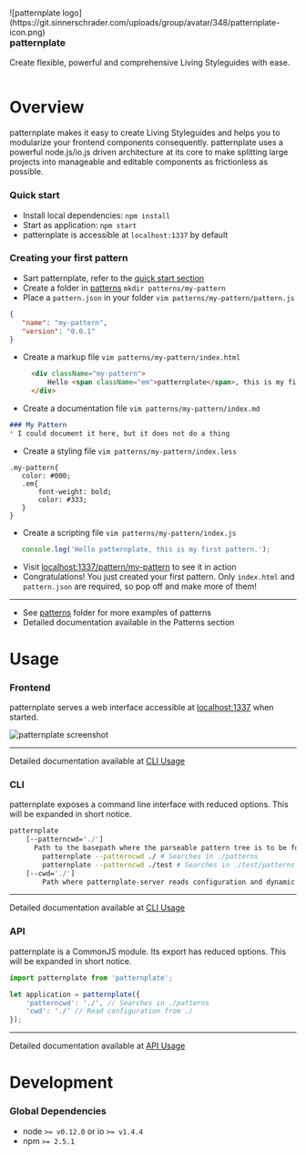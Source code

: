 <div style="margin-bottom: 30px">
<div style="float: left; margin-right: 15px">
![patternplate logo](https://git.sinnerschrader.com/uploads/group/avatar/348/patternplate-icon.png)
</div>

### patternplate
Create flexible, powerful and comprehensive Living Styleguides with ease.
<div style="clear:both;"></div>
</div>

# Overview

patternplate makes it easy to create Living Styleguides and helps you to modularize your frontend components consequently. patternplate uses a powerful node.js/io.js driven architecture at its core  to make splitting large projects into manageable and editable components as frictionless as possible.

### Quick start
* Install local dependencies: `npm install`
* Start as application: `npm start`
* patternplate is accessible at `localhost:1337` by default

### Creating your first pattern
* Sart patternplate, refer to the [quick start section](#quick-start)
* Create a folder in [patterns](./patterns/) `mkdir patterns/my-pattern`
* Place a `pattern.json` in your folder `vim patterns/my-pattern/pattern.js`

 ```json
 {
	"name": "my-pattern",
	"version": "0.0.1"
 }
 ```

* Create a markup file `vim patterns/my-pattern/index.html`

  ```html
	<div className="my-pattern">
		Hello <span className="em">patternplate</span>, this is my first pattern.
	</div>
	```

* Create a documentation file `vim patterns/my-pattern/index.md`

 ```markdown
 ### My Pattern
 * I could document it here, but it does not do a thing
 ```

* Create a styling file `vim patterns/my-pattern/index.less`

 ```less
.my-pattern{
	color: #000;
	.em{
		font-weight: bold;
		color: #333;
 	}
 }
 ```

* Create a scripting file `vim patterns/my-pattern/index.js`

 ```js
	console.log('Hello patternplate, this is my first pattern.');
 ```

* Visit [localhost:1337/pattern/my-pattern](http://localhost:1337/pattern/my-pattern) to see it in action
* Congratulations! You just created your first pattern. Only `index.html` and `pattern.json` are required, so pop off and make more of them!
---
* See [patterns](./patterns/) folder for more examples of patterns
* Detailed documentation available in the Patterns section

# Usage
### Frontend
patternplate serves a web interface accessible at [localhost:1337](http://localhost:1337/) when started.

![patternplate screenshot](http://i.imgur.com/l7HzYo3.jpg?1)

---
Detailed documentation available at [CLI Usage](./documentation/usage/cli.md)

### CLI
patternplate exposes a command line interface with reduced options. This will be expanded in short notice.
```bash
patternplate
	[--patterncwd='./']
	  Path to the basepath where the parseable pattern tree is to be found
		patternplate --patterncwd ./ # Searches in ./patterns
		patternplate --patterncwd ./test # Searches in ./test/patterns
	[--cwd='./']
		Path where patternplate-server reads configuration and dynamic applicaton parts
```
---
Detailed documentation available at [CLI Usage](./documentation/usage/cli.md)

### API
patternplate is a CommonJS module. Its export has reduced options. This will be expanded in short notice.
```javascript
import patternplate from 'patternplate';

let application = patternplate({
	'patterncwd': './', // Searches in ./patterns
	'cwd': './' // Read configuration from ./
});
```
---
Detailed documentation available at [API Usage](./documentation/usage/api.md)
# Development

### Global Dependencies
* node `>= v0.12.0` or io `>= v1.4.4`
* npm `>= 2.5.1`
